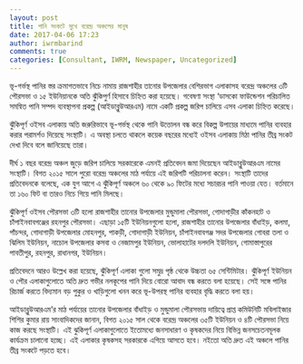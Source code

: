 ```yaml
---
layout: post
title: পানি সংকটে মুখে বরেন্দ্র অঞ্চলের মানুষ
date: 2017-04-06 17:23
author: iwrmbarind
comments: true
categories: [Consultant, IWRM, Newspaper, Uncategorized]
---
```

ভূ-গর্ভস্থ পানির স্তর ক্রমাগতভাবে নিচে নামায় রাজশাহীর তানোর উপজেলার বেশিরভাগ এলাকাসহ বরেন্দ্র অঞ্চলের ৩টি পৌরসভা ও ১৫ ইউনিয়ানকে অতি ঝুঁকিপুর্ণ হিসাবে চিহ্নিত করা হয়েছে। গবেষণা সংস্থা ‘ডাসকো ফাউন্ডেশন পরিচালিত সমন্বিত পানি সম্পদ ব্যবস্থাপনা প্রকল্প (আইডাব্লুউআরএম) নামে একটি প্রকল্প জরিপ চালিয়ে এসব এলাকা চিহ্নিত করেছে।

ঝুঁকিপূর্ণ ওইসব এলাকায় অতি জরুরিভাবে ভূ-গর্ভস্থ থেকে পানি উত্তোলন বন্ধ করে বিকল্প উপায়ের মাধ্যমে পানির ব্যবহার করার পরামর্শও দিয়েছে সংস্থাটি। এ অবস্থা চলতে থাকলে কয়েক বছরের মধ্যেই ওইসব এলাকায় মিঠা পানির তীব্র সংকট দেখা দিবে বলে জানিয়েছে তারা।

দীর্ঘ ১ বছর বরেন্দ্র অঞ্চল জুড়ে জরিপ চালিয়ে সরকারেকে এমনই প্রতিবেদন জমা দিয়েছেন আইডাব্লুউআরএম নামের সংস্থাটি। বিগত ২০১৫ সালে পুরো বরেন্দ্র অঞ্চলের মাঠ পর্যায়ে এই জরিপটি পরিচালনা করেন। সংস্থাটি তাদের প্রতিবেদনকে বলেছে, এক যুগ আগে এ ঝুঁকিপূর্ণ অঞ্চলে ৬০ থেকে ৯০ ফিটের মধ্যে সচারচর পানি পাওয়া যেত। বর্তমানে তা ১৬০ ফিট বা তারও নিচে গিয়ে পানি মিলছে।

ঝুঁকিপূর্ণ ওইসব পৌরসভা ৩টি হলো রাজশাহীর তানোর উপজেলার মুন্ডুমালা পৌরসভা, গোদাগাড়ীর কাঁকনহাট ও চাঁপাইনবাবগঞ্জের রহনপুর পৌরসভা। এছাড়া ১৫টি ইউনিয়নগুলো হলো, রাজশাহীর তানোর উপজেলার বাঁধাইড়, কলমা, পাঁচন্দর, গোদাগাড়ী উপজেলার মোহনপুর, পাকড়ী, গোদাগাড়ী ইউনিয়ন, চাঁপাইনবাবগঞ্জ সদর উপজেলার গোবরা তলা ও ঝিলিম ইউনিয়ন, নাচোল উপজেলার কসবা ও নেজামপুর ইউনিয়ন, ভোলাহাটের দলদলি ইউনিয়ন, গোমাস্তাপুরের পাবতীপুর, রহনপুর, রাধানগর, ইউনিয়ন।

প্রতিবেদনে আরও উল্লেখ করা হয়েছে, ঝুঁকিপূর্ণ এলাকা গুলো সমুদ্র পৃষ্ঠ থেকে উচ্চতা ৬৫ সেন্টিমিটার। ঝুঁকিপূর্ণ ইউনিয়ন ও পৌর এলাকাগুলোতে অতি দ্রুত গভীর নলকূপের পানি দিয়ে বোরো আবাদ বন্ধ করতে বলা হয়েছে। সেই সঙ্গে পানির রিচার্জ করতে বিদ্যমান বড় পুকুর ও খাড়িগুলো খনন করে ভূ-উপরস্থ পানির ব্যবহার বৃদ্ধি করতে বলা হয়।

আইডাব্লুউআরএম’র মাঠ পর্যায়ের তানোর উপজেলার বাঁধাইড় ও মুন্ডুমালা পৌরসভায় দায়িত্বে প্রাপ্ত কমিউনিটি মবিলাইজার শিশির কুমার রায় সাংবাদিকদের জানান, বিগত ২০১৫ সাল থেকে বরেন্দ্র অঞ্চলের ৩৫টি ইউনিয়ন ও ৪টি পৌরসভা নিয়ে কাজ করছে সংস্থাটি। এই ঝুকিপূর্ণ এলাকাগুলোতে ইতোমধ্যে জনসাধারণ ও কৃষকদের নিয়ে বিভিন্ন জনসচেতনমূলক কার্যক্রম চালানো হচ্ছে। এই এলাকার কৃষকসহ সরকারকে এগিয়ে আসতে হবে। নইতো অতি দ্রুত এই অঞ্চলে পানির তীব্র সংকটে পড়তে হবে।
